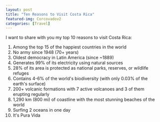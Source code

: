 ```yaml
---
layout: post
title: "Ten Reasons to Visit Costa Rica"
featured-img: Corcovadov2
categories: [Travel]
---
```


I want to share with you my top 10 reasons to visit Costa Rica: 

1. Among the top 15 of the happiest countries in the world
2. No army since 1948 (70+ years)
3. Oldest democracy in Latin America (since ~1889)
4. Generates 99% of its electricity using natural sources 
5. 28% of its area is protected as national parks, reserves, or wildlife refuges
6. Contains 4-6% of the world's biodiversity (with only 0.03% of the earth's surface)
7. 200+ volcanic formations with 7 active volcanoes and 3 of them erupting regularly
8. 1,290 km (800 mi) of coastline with the most stunning beaches of the world
9. Surfing 2 oceans in one day
10. It's Pura Vida
